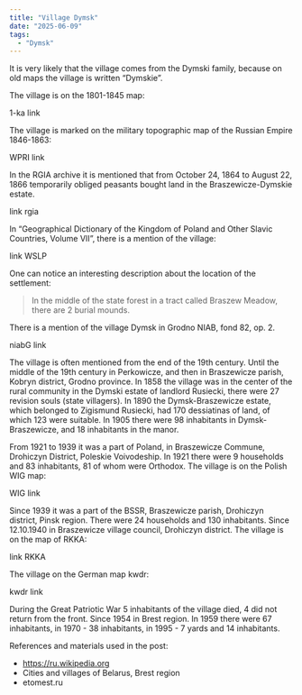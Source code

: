 ```yaml
---
title: "Village Dymsk"
date: "2025-06-09"
tags: 
  - "Dymsk"
---
```


It is very likely that the village comes from the Dymski family, because on old maps the village is written “Dymskie”.

The village is on the 1801-1845 map:

1-ka link

The village is marked on the military topographic map of the Russian Empire 1846-1863:

WPRI link

In the RGIA archive it is mentioned that from October 24, 1864 to August 22, 1866 temporarily obliged peasants bought land in the Braszewicze-Dymskie estate.

link rgia

In “Geographical Dictionary of the Kingdom of Poland and Other Slavic Countries, Volume VII”, there is a mention of the village:

link WSLP

One can notice an interesting description about the location of the settlement:
> In the middle of the state forest in a tract called Braszew Meadow, there are 2 burial mounds. 

There is a mention of the village Dymsk in Grodno NIAB, fond 82, op. 2. 

niabG link

The village is often mentioned from the end of the 19th century. Until the middle of the 19th century in Perkowicze, and then in Braszewicze parish, Kobryn district, Grodno province. In 1858 the village was in the center of the rural community in the Dymski estate of landlord Rusiecki, there were 27 revision souls (state villagers). In 1890 the Dymsk-Braszewicze estate, which belonged to Zigismund Rusiecki, had 170 dessiatinas of land, of which 123 were suitable. In 1905 there were 98 inhabitants in Dymsk-Braszewicze, and 18 inhabitants in the manor. 

From 1921 to 1939 it was a part of Poland, in Braszewicze Commune, Drohiczyn District, Poleskie Voivodeship. In 1921 there were 9 households and 83 inhabitants, 81 of whom were Orthodox. The village is on the Polish WIG map:

WIG link

Since 1939 it was a part of the BSSR, Braszewicze parish, Drohiczyn district, Pinsk region. There were 24 households and 130 inhabitants. Since 12.10.1940 in Braszewicze village council, Drohiczyn district. The village is on the map of RKKA:

link RKKA

The village on the German map kwdr:

kwdr link

During the Great Patriotic War 5 inhabitants of the village died, 4 did not return from the front. Since 1954 in Brest region. In 1959 there were 67 inhabitants, in 1970 - 38 inhabitants, in 1995 - 7 yards and 14 inhabitants. 

References and materials used in the post:
- https://ru.wikipedia.org
- Cities and villages of Belarus, Brest region
- etomest.ru
